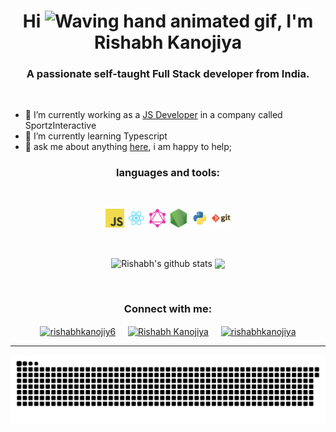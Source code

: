 <h1 align="center">Hi <img src="https://raw.githubusercontent.com/nixin72/nixin72/master/wave.gif" 
         alt="Waving hand animated gif"
         height="45"
         width="45" />, I'm Rishabh Kanojiya</h1>
<h3 align="center">A passionate self-taught Full Stack developer from India.</h3>

<br>


<p align="center">

- 🔭 I’m currently working as a [JS Developer](https://www.linkedin.com/in/rishabh-kanojiya-805317148/) in a company called SportzInteractive
- 🌱 I’m currently learning Typescript
- 💬 ask me about anything [here](mailto:rishabhkanojiya75@gmail.com), i am happy to help;

<h3 align="center">languages and tools:</h3>
<br>


<p align="center">

<img height="30" src="https://raw.githubusercontent.com/github/explore/80688e429a7d4ef2fca1e82350fe8e3517d3494d/topics/javascript/javascript.png">

<img height="30" src="https://raw.githubusercontent.com/github/explore/80688e429a7d4ef2fca1e82350fe8e3517d3494d/topics/react/react.png">

<img height="30" src="https://raw.githubusercontent.com/github/explore/5c058a388828bb5fde0bcafd4bc867b5bb3f26f3/topics/graphql/graphql.png">


<img height="30" src="https://raw.githubusercontent.com/github/explore/80688e429a7d4ef2fca1e82350fe8e3517d3494d/topics/nodejs/nodejs.png">


<img height="30" src="https://raw.githubusercontent.com/github/explore/80688e429a7d4ef2fca1e82350fe8e3517d3494d/topics/python/python.png">


<img height="30" src="https://raw.githubusercontent.com/github/explore/80688e429a7d4ef2fca1e82350fe8e3517d3494d/topics/git/git.png">

</p>

</p>

<br>

<p align="center">
  <img align="center" src="https://github-readme-stats.vercel.app/api?username=rishabhkanojiya&show_icons=true&include_all_commits=true&count_private=true&theme=tokyonight" alt="Rishabh's github stats" />

  <img align="center" src="https://github-readme-stats.vercel.app/api/top-langs/?username=rishabhkanojiya&layout=compact&theme=tokyonight" />
</p>




<!-- 
<img align="center" alt="GIF" src="https://github.com/abhisheknaiidu/abhisheknaiidu/blob/master/code.gif?raw=true" width="500" height="320" /> -->


<br>


<p align="center">


<h3 align="center">Connect with me:</h3>
<p align="center">
<a href="https://twitter.com/rishabhkanojiy6" target="blank"><img align="center" src="https://img.icons8.com/cute-clipart/64/000000/twitter.png" alt="rishabhkanojiy6" height="50" width="50" /></a> &nbsp;&nbsp;&nbsp;
<a href="https://www.linkedin.com/in/rishabh-kanojiya-805317148/" target="blank"><img align="center" src="https://img.icons8.com/cute-clipart/64/000000/linkedin.png" alt="Rishabh Kanojiya" height="50" width="50" /></a>&nbsp;&nbsp;&nbsp;&nbsp;
<a href="https://www.instagram.com/" target="blank"><img align="center" src="https://img.icons8.com/cute-clipart/64/000000/instagram-new.png" alt="rishabhkanojiya" height="50" width="50" /></a>
</p>
</p>

<hr>

<p align="center">
  <img src="https://github.com/rishabhkanojiya/rishabhkanojiya/raw/output/github-contribution-grid-snake.svg" alt="snake"></center>
</p>
